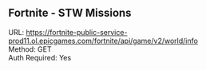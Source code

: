 ## Fortnite - STW Missions

URL: https://fortnite-public-service-prod11.ol.epicgames.com/fortnite/api/game/v2/world/info \
Method: GET \
Auth Required: Yes

